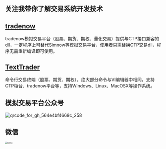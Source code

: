 ## 关注我带你了解交易系统开发技术

## [tradenow](https://github.com/krenx1983/tradenow)
tradenow模拟交易平台（股票、期货、期权、量化交易）提供与CTP接口兼容的dll，一定程序上可替代Simnow等模拟交易平台，使用者只需替换CTP交易dll，程序无需重新编译即可使用。

## [TextTrader](https://github.com/krenx1983/TextTrader)
命令行交易终端（股票、期货、期权），绝大部分命令与VI编辑器中相同，支持CTP柜台、tradenow平台等，支持Windows、Linux、MacOSX等操作系统。

## 模拟交易平台公众号
![qrcode_for_gh_564e4bf4668c_258](https://user-images.githubusercontent.com/83346523/122651038-d4af6300-d168-11eb-8ded-5c6859eafc9a.jpg)

## 微信
<img src="https://user-images.githubusercontent.com/83346523/122651044-da0cad80-d168-11eb-8605-d1d505ce3e9e.jpg" alt="krenx" style="zoom: 45%;" />